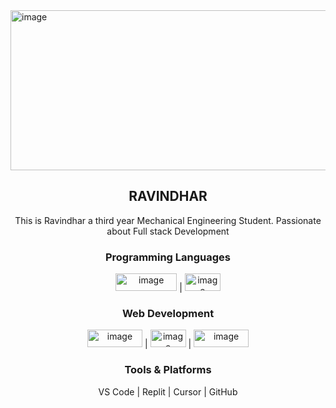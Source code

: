 <img width="1024" height="256" alt="image" src="https://github.com/user-attachments/assets/c2ee66f2-4515-4ca5-bc01-96d8ea0f945f" />

<center><h2>RAVINDHAR</h2>

This is Ravindhar a third year Mechanical Engineering Student. Passionate about Full stack Development

<h3>Programming Languages</h3>
 <img width="98" height="28" alt="image" src="https://github.com/user-attachments/assets/b5c7066e-3fdd-4f33-a2f9-4b255e6000ca" />
|  <img width="57" height="28" alt="image" src="https://github.com/user-attachments/assets/148f6535-4f62-4b17-91a6-4cced302ac1e" />

<br>
<h3>Web Development</h3>
<img width="88" height="28" alt="image" src="https://github.com/user-attachments/assets/99ccf4ac-096b-4617-9716-dd455b42703b" />
 | <img width="57" height="28" alt="image" src="https://github.com/user-attachments/assets/39ad5c4a-2078-42ff-ab17-9cf86ffd9a3f" />
 | <img width="88" height="28" alt="image" src="https://github.com/user-attachments/assets/58e5abd5-e272-4bb8-ad02-025dabed725f" />

<br> 
<h3>Tools & Platforms</h3>
VS Code | Replit | Cursor | GitHub
</center>


<!--
**Ravindhar2005/Ravindhar2005** is a ✨ _special_ ✨ repository because its `README.md` (this file) appears on your GitHub profile.

Here are some ideas to get you started:

-  I’m currently working on ...
-  I’m currently learning ...
-  I’m looking to collaborate on ...
-  I’m looking for help with ...
-  Ask me about ...
-  How to reach me: ...
-  Pronouns: ...
-  Fun fact: ...
-->
